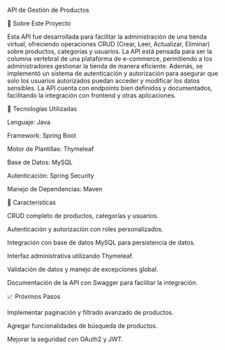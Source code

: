 API de Gestión de Productos

📄 Sobre Este Proyecto

Esta API fue desarrollada para facilitar la administración de una tienda virtual, ofreciendo operaciones CRUD (Crear, Leer, Actualizar, Eliminar) sobre productos, categorías y usuarios. La API está pensada para ser la columna vertebral de una plataforma de e-commerce, permitiendo a los administradores gestionar la tienda de manera eficiente. Además, se implementó un sistema de autenticación y autorización para asegurar que solo los usuarios autorizados puedan acceder y modificar los datos sensibles. La API cuenta con endpoints bien definidos y documentados, facilitando la integración con frontend y otras aplicaciones.


🔧 Tecnologías Utilizadas

Lenguaje: Java

Framework: Spring Boot

Motor de Plantillas: Thymeleaf

Base de Datos: MySQL

Autenticación: Spring Security

Manejo de Dependencias: Maven


🚀 Características

CRUD completo de productos, categorías y usuarios.

Autenticación y autorización con roles personalizados.

Integración con base de datos MySQL para persistencia de datos.

Interfaz administrativa utilizando Thymeleaf.

Validación de datos y manejo de excepciones global.

Documentación de la API con Swagger para facilitar la integración.


📈 Próximos Pasos

Implementar paginación y filtrado avanzado de productos.

Agregar funcionalidades de búsqueda de productos.

Mejorar la seguridad con OAuth2 y JWT.
